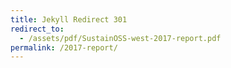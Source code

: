```yaml
---
title: Jekyll Redirect 301
redirect_to:
  - /assets/pdf/SustainOSS-west-2017-report.pdf
permalink: /2017-report/
---
```

